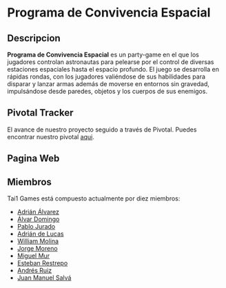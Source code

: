 # Programa de Convivencia Espacial

## Descripcion
**Programa de Convivencia Espacial** es un party-game en el que los jugadores controlan astronautas para pelearse por el control de diversas estaciones espaciales hasta el espacio profundo. El juego se desarrolla en rápidas rondas, con los jugadores valiéndose de sus habilidades para disparar y lanzar armas además de moverse en entornos sin gravedad, impulsándose desde paredes, objetos y los cuerpos de sus enemigos.


## Pivotal Tracker
El avance de nuestro proyecto seguido a través de Pivotal.
Puedes encontrar nuestro pivotal [aqui](https://www.pivotaltracker.com/projects/2431723).

## Pagina Web

## Miembros
Tai1 Games está compuesto actualmente por diez miembros:
* [Adrián Álvarez](https://www.github.com/AdriAlvarez00)
* [Álvar Domingo](https://www.github.com/Auraum)
* [Pablo Jurado](https://www.github.com/Pj6595)
* [Adrián de Lucas](https://www.github.com/Adrian-de-Lucas-Gomez)
* [William Molina](https://www.github.com/Will7461)
* [Jorge Moreno](https://www.github.com/jorgmo02)
* [Miguel Mur](https://www.github.com/mmur07)
* [Esteban Restrepo](https://www.github.com/estebenr)
* [Andrés Ruiz](https://www.github.com/AndresRuizB)
* [Juan Manuel Salvá](https://www.github.com/JuanmaSalva)
